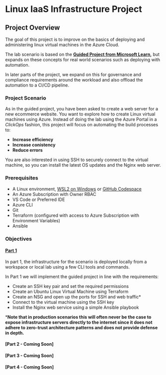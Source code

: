 # Linux IaaS Infrastructure Project

## Project Overview
The goal of this project is to improve on the basics of deploying and administering linux virtual machines in the Azure Cloud.

The lab scenario is based on the **[Guided Project from Microsoft Learn](https://learn.microsoft.com/en-gb/training/modules/guided-project-deploy-administer-linux-virtual-machines-azure/),** but expands on these concepts for real world scenarios such as deploying with automation. 

In later parts of the project, we expand on this for governance and compliance requirements around the workload and also offload the automation to a CI/CD pipeline. 

### Project Scenario
As in the guided project, you have been asked to create a web server for a new ecommerce website. You want to explore how to create Linux virtual machines using Azure. Instead of doing the lab using the Azure Portal in a _ClickOps_ fashion, this project will focus on automating the build processes to:

- **Increase efficiency**
- **Increase conistency**
- **Reduce errors**

You are also interested in using SSH to securely connect to the virtual machine, so you can install the latest OS updates and the Nginx web server.

### Prerequisites

- A Linux environment, [WSL2 on Windows](https://learn.microsoft.com/en-us/windows/wsl/install) or [GitHub Codespace](https://marketplace.visualstudio.com/items?itemName=GitHub.codespaces#:~:text=GitHub%20Codespaces%20provides%20cloud-hosted%20development%20environments%20for%20any,Code%20or%20a%20browser-based%20editor%20that%27s%20accessible%20anywhere.)
- An Azure Subscription with Owner RBAC
- VS Code or Preferred IDE
- Azure CLI
- Git
- Terraform (configured with access to Azure Subscription with Environment Variables)
- Ansible

### Objectives
#### **[Part 1](./infra/part1/Part1.md)**

In part 1, the infrastructure for the scenario is deployed locally from a workspace or local lab using a few CLI tools and commands.

In Part 1 we will implement the guided project in line with the requirements:

- Create an SSH key pair and set the required permissions
- Create an Ubuntu Linux Virtual Machine using Terraform
- Create an NSG and open up the ports for SSH and web traffic*
- Connect to the virtual machine using the SSH key
- Install the Nginx web service using a simple Ansible playbook

***Note that in production scenarios this will often never be the case to expose infrastructure servers directly to the internet since it does not adhere to zero-trust architecture patterns and does not provide defense in depth.**

#### **[Part 2 - Coming Soon]**
#### **[Part 3 - Coming Soon]**
#### **[Part 4 - Coming Soon]**